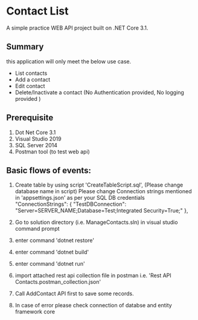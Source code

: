 # Contact List
A simple practice WEB API project built on .NET Core 3.1.

## Summary
this application will only meet the below use case.

- List contacts
- Add a contact
- Edit contact
- Delete/Inactivate a contact
(No Authentication provided, No logging provided )

## Prerequisite
 1. Dot Net Core 3.1
 2. Visual Studio 2019
 3. SQL Server 2014
 4. Postman tool (to test web api)

## Basic flows of events:
 
 1. Create table by using script 'CreateTableScript.sql', (Please change database name in script)
	Please change Connection strings mentioned in 'appsettings.json' as per your SQL DB credentials
	"ConnectionStrings": {
							"TestDBConnection": "Server=SERVER_NAME;Database=Test;Integrated Security=True;"
						},
 
 2. Go to solution directory (i.e. ManageContacts.sln) in visual studio command prompt
 3. enter command 'dotnet restore'
 4. enter command 'dotnet build'
 5. enter command 'dotnet run'
 6. import attached rest api collection file in postman i.e. 'Rest API Contacts.postman_collection.json'
 7. Call AddContact API first to save some records.
 8. In case of error please check connection of databse and entity framework core
